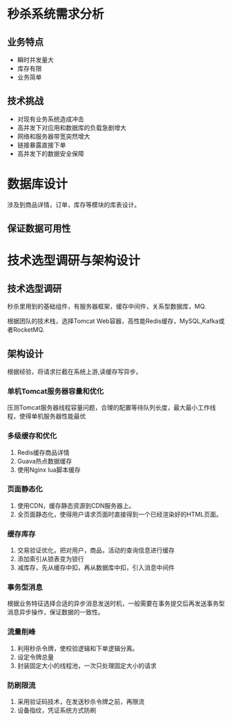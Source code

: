 # 秒杀系统需求分析

## 业务特点

- 瞬时并发量大
- 库存有限
- 业务简单

## 技术挑战

- 对现有业务系统造成冲击
- 高并发下对应用和数据库的负载急剧增大
- 网络和服务器带宽突然增大
- 链接暴露直接下单
- 高并发下的数据安全保障

# 数据库设计

涉及到商品详情，订单，库存等模块的库表设计。

## 保证数据可用性

# 技术选型调研与架构设计

## 技术选型调研

秒杀里用到的基础组件，有服务器框架，缓存中间件，关系型数据库，MQ.

根据团队的技术栈，选择Tomcat Web容器，高性能Redis缓存，MySQL,Kafka或者RocketMQ.

## 架构设计

根据经验，将请求拦截在系统上游,读缓存写异步。

### 单机Tomcat服务器容量和优化

压测Tomcat服务器线程容量问题，合理的配置等待队列长度，最大最小工作线程，使得单机服务器性能最优

### 多级缓存和优化

1. Redis缓存商品详情
2. Guava热点数据缓存
3. 使用Nginx lua脚本缓存

### 页面静态化

1. 使用CDN，缓存静态资源到CDN服务器上。
2. 全页面静态化，使得用户请求页面时直接得到一个已经渲染好的HTML页面。

### 缓存库存

1. 交易验证优化，把对用户，商品，活动的查询信息进行缓存
2. 添加索引从锁表变为锁行
3. 减库存，先从缓存中扣，再从数据库中扣，引入消息中间件

### 事务型消息

根据业务特征选择合适的异步消息发送时机，一般需要在事务提交后再发送事务型消息异步操作，保证数据的一致性。

### 流量削峰

1. 利用秒杀令牌，使校验逻辑和下单逻辑分离。
2. 设定令牌总量
3. 封装固定大小的线程池，一次只处理固定大小的请求

### 防刷限流

1. 采用验证码技术，在发送秒杀令牌之前，再限流
2. 设备指纹，凭证系统方式防刷